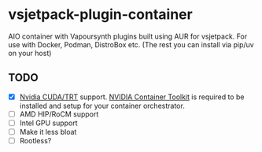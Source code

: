 # vsjetpack-plugin-container
AIO container with Vapoursynth plugins built using AUR for vsjetpack. For use with Docker, Podman, DistroBox etc. (The rest you can install via pip/uv on your host)

## TODO
- [x] [Nvidia CUDA/TRT](ghcr.io/srappan/vsjetpack/nvidia) support. [NVIDIA Container Toolkit](https://docs.nvidia.com/datacenter/cloud-native/container-toolkit/latest/index.html) is required to be installed and setup for your container orchestrator. 
- [ ] AMD HIP/RoCM support
- [ ] Intel GPU support
- [ ] Make it less bloat
- [ ] Rootless?
